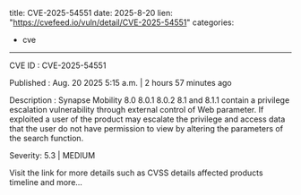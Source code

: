 
title: CVE-2025-54551
date: 2025-8-20
lien: "https://cvefeed.io/vuln/detail/CVE-2025-54551"
categories:
  - cve
---

CVE ID : CVE-2025-54551

Published :  Aug. 20
2025
5:15 a.m. | 2 hours
57 minutes ago

Description : Synapse Mobility 8.0
8.0.1
8.0.2
8.1
and 8.1.1 contain a privilege escalation vulnerability through external control of Web parameter. If exploited
a user of the product may escalate the privilege and access data that the user do not have permission to view by altering the parameters of the search function.

Severity: 5.3 | MEDIUM

Visit the link for more details
such as CVSS details
affected products
timeline
and more...
